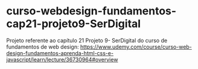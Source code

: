 # curso-webdesign-fundamentos-cap21-projeto9-SerDigital
Projeto referente ao capítulo 21 Projeto 9- SerDigital do curso de fundamentos de web design: https://www.udemy.com/course/curso-web-design-fundamentos-aprenda-html-css-e-javascript/learn/lecture/36730964#overview
